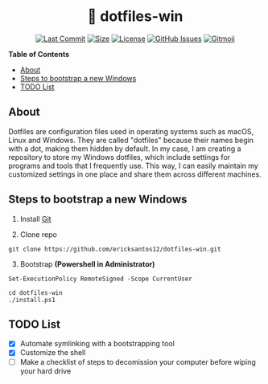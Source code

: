 <h1 align="center">📂 dotfiles-win</h1>

<div align="center">

  [![Last Commit](https://img.shields.io/github/last-commit/ericksantos12/dotfiles-win?style=for-the-badge&color=cba6f7&logoColor=D9E0EE&labelColor=302D41)](https://github.com/ericksantos12/dotfiles-win/commits/main)
  [![Size](https://img.shields.io/github/repo-size/ericksantos12/dotfiles-win.svg?style=for-the-badge&color=eba0ac&logoColor=D9E0EE&labelColor=302D41)](https://github.com/ericksantos12/dotfiles-win/issues)
  [![License](https://img.shields.io/github/license/ericksantos12/dotfiles-win?style=for-the-badge&color=a6e3a1&logoColor=D9E0EE&labelColor=302D41)](https://github.com/ericksantos12/dotfiles-win/blob/main/LICENSE)
  [![GitHub Issues](https://img.shields.io/github/issues/ericksantos12/dotfiles-win.svg?style=for-the-badge&color=94e2d5&logoColor=D9E0EE&labelColor=302D41)](https://github.com/ericksantos12/dotfiles-win/issues)
  [![Gitmoji](https://img.shields.io/badge/gitmoji-%20😜%20😍-FFDD67.svg?style=for-the-badge&color=f9e2af&logoColor=D9E0EE&labelColor=302D41)](https://gitmoji.dev)
</div>

**Table of Contents**
- [About](#about)
- [Steps to bootstrap a new Windows](#steps-to-bootstrap-a-new-windows)
- [TODO List](#todo-list)

## About

Dotfiles are configuration files used in operating systems such as macOS, Linux and Windows. They are called "dotfiles" because their names begin with a dot, making them hidden by default. In my case, I am creating a repository to store my Windows dotfiles, which include settings for programs and tools that I frequently use. This way, I can easily maintain my customized settings in one place and share them across different machines.

## Steps to bootstrap a new Windows
1. Install [Git](https://git-scm.com/download/win)

2. Clone repo
```
git clone https://github.com/ericksantos12/dotfiles-win.git
```

3. Bootstrap **(Powershell in Administrator)**
```
Set-ExecutionPolicy RemoteSigned -Scope CurrentUser

cd dotfiles-win
./install.ps1
```

## TODO List
- [x] Automate symlinking with a bootstrapping tool
- [x] Customize the shell
- [ ] Make a checklist of steps to decomission your computer before wiping your hard drive